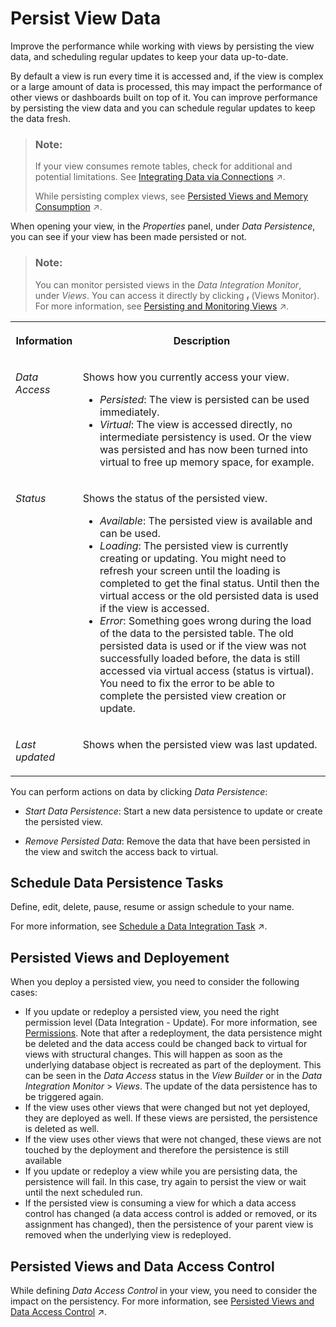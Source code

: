 <!-- loio9bd12cf116ae40e09cdba8b60cf75e11 -->

<link rel="stylesheet" type="text/css" href="css/sap-icons.css"/>

# Persist View Data

Improve the performance while working with views by persisting the view data, and scheduling regular updates to keep your data up-to-date.

By default a view is run every time it is accessed and, if the view is complex or a large amount of data is processed, this may impact the performance of other views or dashboards built on top of it. You can improve performance by persisting the view data and you can schedule regular updates to keep the data fresh.

> ### Note:  
> If your view consumes remote tables, check for additional and potential limitations. See [Integrating Data via Connections](https://help.sap.com/viewer/9f36ca35bc6145e4acdef6b4d852d560/DEV_CURRENT/en-US/eb85e157ab654152bd68a8714036e463.html "Connections provide access to data from a wide range of remote systems, cloud as well as on-premise, SAP as well as Non-SAP, and partner tools. They allow users assigned to a space to use objects from the connected remote system as source to acquire, prepare and access data from those sources in SAP Datasphere. In addition, you can use certain connections to define targets for replication flows.") :arrow_upper_right:.
> 
> While persisting complex views, see [Persisted Views and Memory Consumption](https://help.sap.com/viewer/9f36ca35bc6145e4acdef6b4d852d560/DEV_CURRENT/en-US/e3d04951a4a344c28b25b2b1b13bf3d8.html "You want to persist a complex view and consider how it affects the memory consumption.") :arrow_upper_right:.



When opening your view, in the *Properties* panel, under *Data Persistence*, you can see if your view has been made persisted or not.

> ### Note:  
> You can monitor persisted views in the *Data Integration Monitor*, under *Views*. You can access it directly by clicking <span class="SAP-icons"></span> \(Views Monitor\). For more information, see [Persisting and Monitoring Views](https://help.sap.com/viewer/9f36ca35bc6145e4acdef6b4d852d560/DEV_CURRENT/en-US/9af04c990f294fd28c00f46763dd8b0d.html "From Data Integration Monitor > > Views , you can add views that have been created in the Data Builder, and persist these views (direct execution or via a schedule) to make them available locally to improve the performance when accessing your data. You can monitor the existing persisted views to keep control of your data sizing and free up memory space.") :arrow_upper_right:.


<table>
<tr>
<th valign="top">

Information

</th>
<th valign="top">

Description

</th>
</tr>
<tr>
<td valign="top">

*Data Access*

</td>
<td valign="top">

Shows how you currently access your view.

-   *Persisted*: The view is persisted can be used immediately.
-   *Virtual*: The view is accessed directly, no intermediate persistency is used. Or the view was persisted and has now been turned into virtual to free up memory space, for example.



</td>
</tr>
<tr>
<td valign="top">

*Status*

</td>
<td valign="top">

Shows the status of the persisted view.

-   *Available*: The persisted view is available and can be used.
-   *Loading*: The persisted view is currently creating or updating. You might need to refresh your screen until the loading is completed to get the final status. Until then the virtual access or the old persisted data is used if the view is accessed.
-   *Error*: Something goes wrong during the load of the data to the persisted table. The old persisted data is used or if the view was not successfully loaded before, the data is still accessed via virtual access \(status is virtual\). You need to fix the error to be able to complete the persisted view creation or update.



</td>
</tr>
<tr>
<td valign="top">

*Last updated*

</td>
<td valign="top">

Shows when the persisted view was last updated.

</td>
</tr>
</table>

You can perform actions on data by clicking *Data Persistence*:

-   *Start Data Persistence*: Start a new data persistence to update or create the persisted view.

-   *Remove Persisted Data*: Remove the data that have been persisted in the view and switch the access back to virtual.




<a name="loio9bd12cf116ae40e09cdba8b60cf75e11__section_x5n_rkq_2rb"/>

## Schedule Data Persistence Tasks

Define, edit, delete, pause, resume or assign schedule to your name.

For more information, see [Schedule a Data Integration Task](https://help.sap.com/viewer/9f36ca35bc6145e4acdef6b4d852d560/DEV_CURRENT/en-US/7c11059ed3314e1fb753736b7867512c.html "You can schedule or unschedule data integration tasks such as remote table replication, persisting views, or data flow execution. You may also pause and then later resume execution of scheduled tasks.") :arrow_upper_right:.



<a name="loio9bd12cf116ae40e09cdba8b60cf75e11__section_f2z_cf5_rnb"/>

## Persisted Views and Deployement

When you deploy a persisted view, you need to consider the following cases:

-   If you update or redeploy a persisted view, you need the right permission level \(Data Integration - Update\). For more information, see [Permissions](https://help.sap.com/viewer/9f804b8efa8043539289f42f372c4862/cloud/en-US/862b88eed50244049d41361ba3290456.html#loio1c4bf1ee5cdf4333807b22568ce0d874). Note that after a redeployment, the data persistence might be deleted and the data access could be changed back to virtual for views with structural changes. This will happen as soon as the underlying database object is recreated as part of the deployment. This can be seen in the *Data Access* status in the *View Builder* or in the *Data Integration Monitor* \> *Views*. The update of the data persistence has to be triggered again.
-   If the view uses other views that were changed but not yet deployed, they are deployed as well. If these views are persisted, the persistence is deleted as well.
-   If the view uses other views that were not changed, these views are not touched by the deployment and therefore the persistence is still available
-   If you update or redeploy a view while you are persisting data, the persistence will fail. In this case, try again to persist the view or wait until the next scheduled run.
-   If the persisted view is consuming a view for which a data access control has changed \(a data access control is added or removed, or its assignment has changed\), then the persistence of your parent view is removed when the underlying view is redeployed.



<a name="loio9bd12cf116ae40e09cdba8b60cf75e11__section_ylk_gf5_rnb"/>

## Persisted Views and Data Access Control

While defining *Data Access Control* in your view, you need to consider the impact on the persistency. For more information, see [Persisted Views and Data Access Control](https://help.sap.com/viewer/9f36ca35bc6145e4acdef6b4d852d560/DEV_CURRENT/en-US/7a4a983611cc4efb9415e6f3db310eaa.html "When Data Access Control is defined, it can impact the data persistence. Depending on where the Data Access Control is set, it might prevent you from persisting a view.") :arrow_upper_right:.

